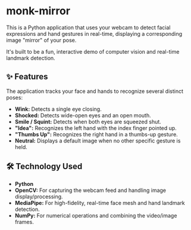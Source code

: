 # monk-mirror

This is a Python application that uses your webcam to detect facial expressions and hand gestures in real-time, displaying a corresponding image "mirror" of your pose.

It's built to be a fun, interactive demo of computer vision and real-time landmark detection.

## ✨ Features

The application tracks your face and hands to recognize several distinct poses:

* **Wink:** Detects a single eye closing.
* **Shocked:** Detects wide-open eyes and an open mouth.
* **Smile / Squint:** Detects when both eyes are squeezed shut.
* **"Idea":** Recognizes the left hand with the index finger pointed up.
* **"Thumbs Up":** Recognizes the right hand in a thumbs-up gesture.
* **Neutral:** Displays a default image when no other specific gesture is held.

## 🛠️ Technology Used

* **Python**
* **OpenCV:** For capturing the webcam feed and handling image display/processing.
* **MediaPipe:** For high-fidelity, real-time face mesh and hand landmark detection.
* **NumPy:** For numerical operations and combining the video/image frames.
